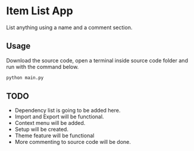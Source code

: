 # Item List App
List anything using a name and a comment section.
## Usage
Download the source code, open a terminal inside source code folder and run with the command below.
```bash
python main.py
```
## TODO
* Dependency list is going to be added here.
* Import and Export will be functional.
* Context menu will be added.
* Setup will be created.
* Theme feature will be functional
* More commenting to source code will be done.
